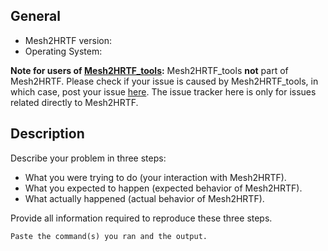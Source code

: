 ## General

* Mesh2HRTF version:
* Operating System:

**Note for users of [Mesh2HRTF_tools](https://sourceforge.net/projects/mesh2hrtf-tools):** Mesh2HRTF_tools **not** part of Mesh2HRTF. Please check if your issue is caused by Mesh2HRTF_tools, in which case, post your issue [here](https://sourceforge.net/p/mesh2hrtf-tools/tickets/). The issue tracker here is only for issues related directly to Mesh2HRTF.

## Description

Describe your problem in three steps: 

* What you were trying to do (your interaction with Mesh2HRTF).
* What you expected to happen (expected behavior of Mesh2HRTF).
* What actually happened (actual behavior of Mesh2HRTF).

Provide all information required to reproduce these three steps. 

```
Paste the command(s) you ran and the output.
```
